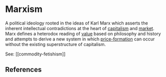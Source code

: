 # Marxism
A political ideology rooted in the ideas of Karl Marx which asserts the inherent intellectual contradictions at the heart of [capitalism](capitalism.md) and [market](../market.md). Marx defines a heterodox reading of [value](../value.md) based on philosophy and history and attempts to derive a new system in which [price-formation](../price-formation.md) can occur without the existing superstructure of capitalism.

See: [[commodity-fetishism]]

## References